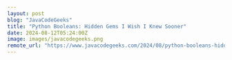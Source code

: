 ```yaml
---
layout: post
blog: "JavaCodeGeeks"
title: "Python Booleans: Hidden Gems I Wish I Knew Sooner"
date: 2024-08-12T05:24:00Z
image: images/javacodegeeks.png
remote_url: "https://www.javacodegeeks.com/2024/08/python-booleans-hidden-gems-i-wish-i-knew-sooner.html"
---
```


